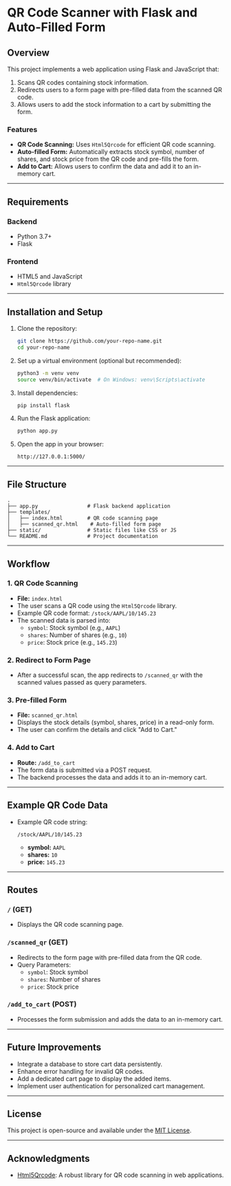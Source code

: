 # QR Code Scanner with Flask and Auto-Filled Form

## Overview
This project implements a web application using Flask and JavaScript that:
1. Scans QR codes containing stock information.
2. Redirects users to a form page with pre-filled data from the scanned QR code.
3. Allows users to add the stock information to a cart by submitting the form.

### Features
- **QR Code Scanning:** Uses `Html5Qrcode` for efficient QR code scanning.
- **Auto-filled Form:** Automatically extracts stock symbol, number of shares, and stock price from the QR code and pre-fills the form.
- **Add to Cart:** Allows users to confirm the data and add it to an in-memory cart.

---

## Requirements

### Backend
- Python 3.7+
- Flask

### Frontend
- HTML5 and JavaScript
- `Html5Qrcode` library

---

## Installation and Setup

1. Clone the repository:
   ```bash
   git clone https://github.com/your-repo-name.git
   cd your-repo-name
   ```

2. Set up a virtual environment (optional but recommended):
   ```bash
   python3 -m venv venv
   source venv/bin/activate  # On Windows: venv\Scripts\activate
   ```

3. Install dependencies:
   ```bash
   pip install flask
   ```

4. Run the Flask application:
   ```bash
   python app.py
   ```

5. Open the app in your browser:
   ```
   http://127.0.0.1:5000/
   ```

---

## File Structure

```plaintext
.
├── app.py                # Flask backend application
├── templates/
│   ├── index.html        # QR code scanning page
│   ├── scanned_qr.html    # Auto-filled form page
├── static/               # Static files like CSS or JS
└── README.md             # Project documentation
```

---

## Workflow

### 1. QR Code Scanning
- **File:** `index.html`
- The user scans a QR code using the `Html5Qrcode` library.
- Example QR code format: `/stock/AAPL/10/145.23`
- The scanned data is parsed into:
  - `symbol`: Stock symbol (e.g., `AAPL`)
  - `shares`: Number of shares (e.g., `10`)
  - `price`: Stock price (e.g., `145.23`)

### 2. Redirect to Form Page
- After a successful scan, the app redirects to `/scanned_qr` with the scanned values passed as query parameters.

### 3. Pre-filled Form
- **File:** `scanned_qr.html`
- Displays the stock details (symbol, shares, price) in a read-only form.
- The user can confirm the details and click "Add to Cart."

### 4. Add to Cart
- **Route:** `/add_to_cart`
- The form data is submitted via a POST request.
- The backend processes the data and adds it to an in-memory cart.

---

## Example QR Code Data
- Example QR code string:
  ```
  /stock/AAPL/10/145.23
  ```
  - **symbol:** `AAPL`
  - **shares:** `10`
  - **price:** `145.23`

---

## Routes

### `/` (GET)
- Displays the QR code scanning page.

### `/scanned_qr` (GET)
- Redirects to the form page with pre-filled data from the QR code.
- Query Parameters:
  - `symbol`: Stock symbol
  - `shares`: Number of shares
  - `price`: Stock price

### `/add_to_cart` (POST)
- Processes the form submission and adds the data to an in-memory cart.

---

## Future Improvements
- Integrate a database to store cart data persistently.
- Enhance error handling for invalid QR codes.
- Add a dedicated cart page to display the added items.
- Implement user authentication for personalized cart management.

---

## License
This project is open-source and available under the [MIT License](LICENSE).

---

## Acknowledgments
- [Html5Qrcode](https://github.com/mebjas/html5-qrcode): A robust library for QR code scanning in web applications.


